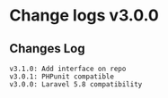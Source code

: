 # Change logs v3.0.0


## Changes Log 
    v3.1.0: Add interface on repo
    v3.0.1: PHPunit compatible
    v3.0.0: Laravel 5.8 compatibility